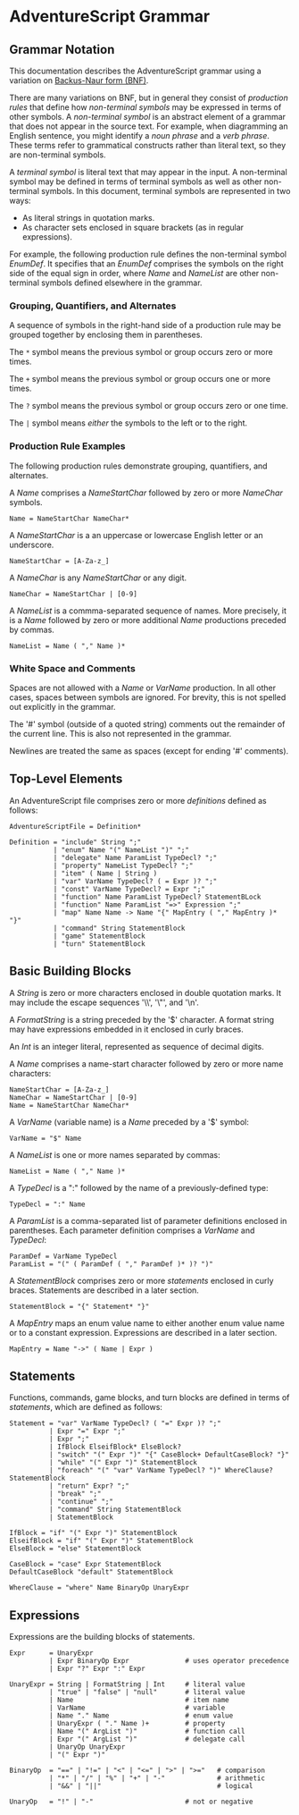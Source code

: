 # AdventureScript Grammar

## Grammar Notation

This documentation describes the AdventureScript grammar using a variation on
[Backus-Naur form (BNF)](https://en.wikipedia.org/wiki/Backus%E2%80%93Naur_form).

There are many variations on BNF, but in general they consist of _production rules_
that define how _non-terminal symbols_ may be expressed in terms of other symbols.
A _non-terminal symbol_ is an abstract element of a grammar that does not appear
in the source text. For example, when diagramming an English sentence, you might
identify a _noun phrase_ and a _verb phrase_. These terms refer to grammatical
constructs rather than literal text, so they are non-terminal symbols.

A _terminal symbol_ is literal text that may appear in the input. A non-terminal
symbol may be defined in terms of terminal symbols as well as other non-terminal
symbols. In this document, terminal symbols are represented in two ways:

- As literal strings in quotation marks.
- As character sets enclosed in square brackets (as in regular expressions).

For example, the following production rule defines the non-terminal symbol
_EnumDef_. It specifies that an _EnumDef_ comprises the symbols on the right side
of the equal sign in order, where _Name_ and _NameList_ are other non-terminal
symbols defined elsewhere in the grammar.

### Grouping, Quantifiers, and Alternates

A sequence of symbols in the right-hand side of a production rule may be grouped
together by enclosing them in parentheses.

The `*` symbol means the previous symbol or group occurs zero or more times.

The `+` symbol means the previous symbol or group occurs one or more times.

The `?` symbol means the previous symbol or group occurs zero or one time.

The `|` symbol means _either_ the symbols to the left or to the right.

### Production Rule Examples

The following production rules demonstrate grouping, quantifiers, and alternates.

A _Name_ comprises a _NameStartChar_ followed by zero or more _NameChar_ symbols.

```text
Name = NameStartChar NameChar*
```

A _NameStartChar_ is a an uppercase or lowercase English letter or an underscore.

```text
NameStartChar = [A-Za-z_]
```

A _NameChar_ is any _NameStartChar_ or any digit.

```text
NameChar = NameStartChar | [0-9]
```

A _NameList_ is a commma-separated sequence of names. More precisely, it is a _Name_
followed by zero or more additional _Name_ productions preceded by commas.

```text
NameList = Name ( "," Name )*
```

### White Space and Comments

Spaces are not allowed with a _Name_ or _VarName_ production. In all other cases,
spaces between symbols are ignored. For brevity, this is not spelled out explicitly
in the grammar.

The '#' symbol (outside of a quoted string) comments out the remainder of the
current line. This is also not represented in the grammar.

Newlines are treated the same as spaces (except for ending '#' comments).

## Top-Level Elements

An AdventureScript file comprises zero or more _definitions_ defined as follows:

```text
AdventureScriptFile = Definition*

Definition = "include" String ";"
           | "enum" Name "(" NameList ")" ";"
           | "delegate" Name ParamList TypeDecl? ";"
           | "property" NameList TypeDecl? ";"
           | "item" ( Name | String )
           | "var" VarName TypeDecl? ( = Expr )? ";"
           | "const" VarName TypeDecl? = Expr ";"
           | "function" Name ParamList TypeDecl? StatementBLock
           | "function" Name ParamList "=>" Expression ";"
           | "map" Name Name -> Name "{" MapEntry ( "," MapEntry )* "}"
           | "command" String StatementBlock
           | "game" StatementBlock
           | "turn" StatementBlock
```

## Basic Building Blocks

A _String_ is zero or more characters enclosed in double quotation marks. It may
include the escape sequences '\\\\', '\\"', and '\\n'.

A _FormatString_ is a string preceded by the '$' character. A format string may have
expressions embedded in it enclosed in curly braces.

An _Int_ is an integer literal, represented as sequence of decimal digits.

A _Name_ comprises a name-start character followed by zero or more name characters:

```text
NameStartChar = [A-Za-z_]
NameChar = NameStartChar | [0-9]
Name = NameStartChar NameChar*
```

A _VarName_ (variable name) is a _Name_ preceded by a '$' symbol:

```text
VarName = "$" Name
```

A _NameList_ is one or more names separated by commas:

```text
NameList = Name ( "," Name )*
```

A _TypeDecl_ is a ":" followed by the name of a previously-defined type:

```text
TypeDecl = ":" Name
```

A _ParamList_ is a comma-separated list of parameter definitions enclosed in
parentheses. Each parameter definition comprises a _VarName_ and _TypeDecl_:

```text
ParamDef = VarName TypeDecl
ParamList = "(" ( ParamDef ( "," ParamDef )* )? ")"
```

A _StatementBlock_ comprises zero or more _statements_ enclosed in curly braces.
Statements are described in a later section.

```text
StatementBlock = "{" Statement* "}"
```

A _MapEntry_ maps an enum value name to either another enum value name or to a
constant expression. Expressions are described in a later section.

```text
MapEntry = Name "->" ( Name | Expr )
```

## Statements

Functions, commands, game blocks, and turn blocks are defined in terms of
_statements_, which are defined as follows:

```text
Statement = "var" VarName TypeDecl? ( "=" Expr )? ";"
          | Expr "=" Expr ";"
          | Expr ";"
          | IfBlock ElseifBlock* ElseBlock?
          | "switch" "(" Expr ")" "{" CaseBlock+ DefaultCaseBlock? "}"
          | "while" "(" Expr ")" StatementBlock
          | "foreach" "(" "var" VarName TypeDecl? ")" WhereClause? StatementBlock
          | "return" Expr? ";"
          | "break" ";"
          | "continue" ";"
          | "command" String StatementBlock
          | StatementBlock

IfBlock = "if" "(" Expr ")" StatementBlock
ElseifBlock = "if" "(" Expr ")" StatementBlock
ElseBlock = "else" StatementBlock

CaseBlock = "case" Expr StatementBlock
DefaultCaseBlock "default" StatementBlock

WhereClause = "where" Name BinaryOp UnaryExpr
```

## Expressions

Expressions are the building blocks of statements.

```text
Expr      = UnaryExpr
          | Expr BinaryOp Expr              # uses operator precedence
          | Expr "?" Expr ":" Expr

UnaryExpr = String | FormatString | Int     # literal value
          | "true" | "false" | "null"       # literal value
          | Name                            # item name
          | VarName                         # variable
          | Name "." Name                   # enum value
          | UnaryExpr ( "." Name )+         # property
          | Name "(" ArgList ")"            # function call
          | Expr "(" ArgList ")"            # delegate call
          | UnaryOp UnaryExpr
          | "(" Expr ")"

BinaryOp  = "==" | "!=" | "<" | "<=" | ">" | ">="   # comparison
          | "*" | "/" | "%" | "+" | "-"             # arithmetic
          | "&&" | "||"                             # logical

UnaryOp   = "!" | "-"                       # not or negative
```
